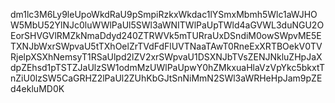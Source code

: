 dm1lc3M6Ly9leUpoWkdRaU9pSmpiRzkxWkdac1lYSmxMbmh5Wlc1aWJHOW5MbU52YlNJc0luWWlPaUl5SWl3aWNITWlPaUpTWld4aGVWL3duNGU2OEorSHVGVlRMZkNmaDdyd240ZTRWVk5mTURraUxDSndiM0owSWpvME5ETXNJbWxrSWpvaU5tTXhOelZrTVdFdFlUVTNaaTAwT0RneExXRTBOekV0TVRjelpXSXhNemsyT1RSaUlpd2lZV2xrSWpvaU1DSXNJbTVsZENJNkluZHpJaXdpZEhsd1pTSTZJaUlzSW1odmMzUWlPaUpwY0hZMkxuaHlaVzVpYkc5bkxtTnZiU0lzSW5CaGRHZ2lPaUl2ZUhKbGJtSnNiMmN2SWl3aWRHeHpJam9pZEd4ekluMD0K